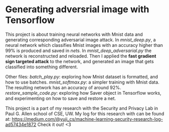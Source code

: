 # Generating adversrial image with Tensorflow #

This project is about training neural networks with Mnist data and generating corresponding adversarial image attack. 
	In *mnist_deep.py*, a neural network which classifies Mnist images with an accuracy higher than 99% is produced and saved in *nets*. In *mnist_deep_adversarial.py* the network is reconstructed and reloaded. Then I applied the **fast gradient sign targeted attack** to the network, and generated an image that gets classified into something different.

Other files:
*batch_play.py*: exploring how Mnist dataset is formatted, and how to use batches.
*mnist_softmax.py*: a simpler training with Mnist data. The resulting network has an accuracy of around 92%. 
*restore_sample_code.py*: exploring how Saver object in Tensorflow works, and experimenting on how to save and restore a net.

This project is a part of my research with the Security and Privacy Lab in Paul G. Allen school of CSE, UW. My log for this research with can be found at:
https://medium.com/@yuji_cs/machine-learning-security-research-log-ad57434e1872
Check it out! <3
